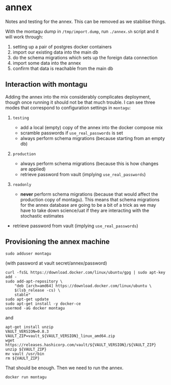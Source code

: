 # annex

Notes and testing for the annex.  This can be removed as we stabilise things.

With the montagu dump in `/tmp/import.dump`, run `./annex.sh` script and it will work through:

1. setting up a pair of postgres docker containers
2. import our existing data into the main db
3. do the schema migrations which sets up the foreign data connection
4. import some data into the annex
5. confirm that data is reachable from the main db

## Interaction with montagu

Adding the annex into the mix considerably complicates deployment, though once running it should not be that much trouble.  I can see three modes that correspond to configuration settings in `montagu`:

1. `testing`
   * add a local (empty) copy of the annex into the docker compose mix
   * scramble passwords if `use_real_passwords` is set
   * always perform schema migrations (because starting from an empty db)

2. `production`
   * always perform schema migrations (because this is how changes are applied)
   * retrieve password from vault (implying `use_real_passwords`)

3. `readonly`
   * **never** perform schema migrations (because that would affect the production copy of montagu).  This means that schema migrations for the annex database are going to be a bit of a trick as we may have to take down science/uat if they are interacting with the stochastic estimates
  * retrieve password from vault (implying `use_real_passwords`)

## Provisioning the annex machine


```
sudo adduser montagu
```

(with password at vault secret/annex/password)

```
curl -fsSL https://download.docker.com/linux/ubuntu/gpg | sudo apt-key add -
sudo add-apt-repository \
    "deb [arch=amd64] https://download.docker.com/linux/ubuntu \
    $(lsb_release -cs) \
    stable"
sudo apt-get update
sudo apt-get install -y docker-ce
usermod -aG docker montagu
```

and

```
apt-get install unzip
VAULT_VERSION=0.8.3
VAULT_ZIP=vault_${VAULT_VERSION}_linux_amd64.zip
wget https://releases.hashicorp.com/vault/${VAULT_VERSION}/${VAULT_ZIP}
unzip ${VAULT_ZIP}
mv vault /usr/bin
rm ${VAULT_ZIP}
```

That should be enough.  Then we need to run the annex.

```
docker run montagu
```
